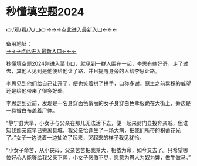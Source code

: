 # 秒懂填空题2024
👉/观/看/入/口👉<a href="https://6h8k.top ">→→→点此进入最新入口←←←</a>
   

备用地址；  
<a href="https://8h6e.com ">→→→点此进入最新入口←←←</a>

秒懂填空题2024刚进入菜市口，就见到一群人围在一起，李思有些好奇，走了过去，其他人见到是他便给他让了路，并且提醒身旁的人给李思让路。

李思见到他们给自己让开了，便也笑着拱了拱手，口称多谢。原主之前累积的威望还是给他带来了很多好处。

李思走到近前，发现是一名身穿面色俏丽的女子身穿白色孝服跪在大街上，旁边是一具被白布盖着尸体。

“静宁县大旱，小女子与父亲在那儿无法活下去，便一起来封门县投奔亲戚，但谁知我那亲戚早已搬离县城，我父亲恰逢生了一场大病，把我们所带的积蓄花光了。”女子一边说着一边抽泣了起来，哭起来的样子我见犹怜。

“小女子命苦，从小丧母，父亲苦苦把我养大，相依为命，如今又去了。只希望哪位好心人能够给我父亲下葬，小女子感激不尽，愿意为恩人为奴为婢，做牛做马。”
